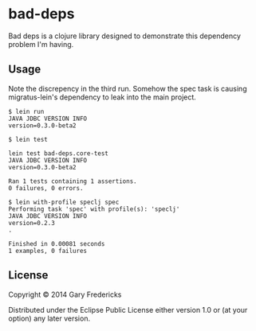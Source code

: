 # bad-deps

Bad deps is a clojure library designed to demonstrate this dependency
problem I'm having.

## Usage

Note the discrepency in the third run. Somehow the spec task is
causing migratus-lein's dependency to leak into the main project.

```
$ lein run
JAVA JDBC VERSION INFO
version=0.3.0-beta2

$ lein test

lein test bad-deps.core-test
JAVA JDBC VERSION INFO
version=0.3.0-beta2

Ran 1 tests containing 1 assertions.
0 failures, 0 errors.

$ lein with-profile speclj spec
Performing task 'spec' with profile(s): 'speclj'
JAVA JDBC VERSION INFO
version=0.2.3
.

Finished in 0.00081 seconds
1 examples, 0 failures
```

## License

Copyright © 2014 Gary Fredericks

Distributed under the Eclipse Public License either version 1.0 or (at
your option) any later version.
